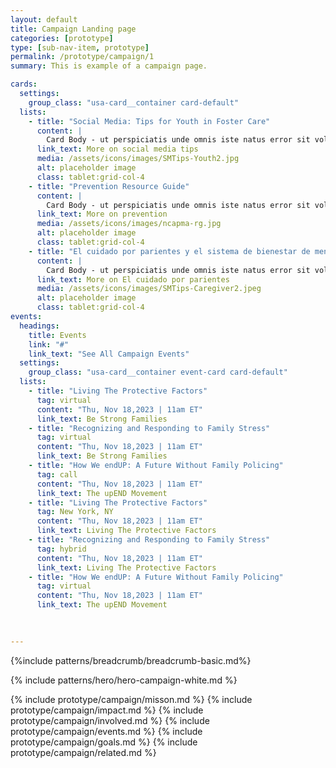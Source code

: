 ```yaml
---
layout: default
title: Campaign Landing page
categories: [prototype]
type: [sub-nav-item, prototype]
permalink: /prototype/campaign/1
summary: This is example of a campaign page.

cards:
  settings:
    group_class: "usa-card__container card-default"
  lists:
    - title: "Social Media: Tips for Youth in Foster Care"
      content: | 
        Card Body - ut perspiciatis unde omnis iste natus error sit voluptatem accusantium doloremque laudantium, totam rem aperiam, eaque ipsa quae perspiciatis unde omnis iste natus  
      link_text: More on social media tips
      media: /assets/icons/images/SMTips-Youth2.jpg
      alt: placeholder image
      class: tablet:grid-col-4
    - title: "Prevention Resource Guide"
      content: | 
        Card Body - ut perspiciatis unde omnis iste natus error sit voluptatem accusantium doloremque laudantium, totam rem aperiam, eaque ipsa quae perspiciatis unde omnis iste natus   
      link_text: More on prevention
      media: /assets/icons/images/ncapma-rg.jpg
      alt: placeholder image
      class: tablet:grid-col-4
    - title: "El cuidado por parientes y el sistema de bienestar de menores (Kinship Care and the Child Welfare System)"
      content: | 
        Card Body - ut perspiciatis unde omnis iste natus error sit voluptatem accusantium doloremque laudantium…  
      link_text: More on El cuidado por parientes
      media: /assets/icons/images/SMTips-Caregiver2.jpeg
      alt: placeholder image
      class: tablet:grid-col-4
events:
  headings:
    title: Events
    link: "#"
    link_text: "See All Campaign Events"
  settings:
    group_class: "usa-card__container event-card card-default"
  lists:
    - title: "Living The Protective Factors"
      tag: virtual
      content: "Thu, Nov 18,2023 | 11am ET"
      link_text: Be Strong Families
    - title: "Recognizing and Responding to Family Stress"
      tag: virtual
      content: "Thu, Nov 18,2023 | 11am ET"
      link_text: Be Strong Families
    - title: "How We endUP: A Future Without Family Policing"
      tag: call
      content: "Thu, Nov 18,2023 | 11am ET"
      link_text: The upEND Movement
    - title: "Living The Protective Factors"
      tag: New York, NY
      content: "Thu, Nov 18,2023 | 11am ET"
      link_text: Living The Protective Factors
    - title: "Recognizing and Responding to Family Stress"
      tag: hybrid
      content: "Thu, Nov 18,2023 | 11am ET"
      link_text: Living The Protective Factors
    - title: "How We endUP: A Future Without Family Policing"
      tag: virtual
      content: "Thu, Nov 18,2023 | 11am ET"
      link_text: The upEND Movement
    

      
---
```

<style>
  .usa-card__media{
    order: 0;
  }
  .usa-card__body{
    margin-top: 1rem;
    padding-bottom: 1rem;
  }
</style>

{%include patterns/breadcrumb/breadcrumb-basic.md%}

{% include patterns/hero/hero-campaign-white.md %}

{% include prototype/campaign/misson.md %}
{% include prototype/campaign/impact.md %}
{% include prototype/campaign/involved.md %}
{% include prototype/campaign/events.md %}
{% include prototype/campaign/goals.md %}
{% include prototype/campaign/related.md %}
